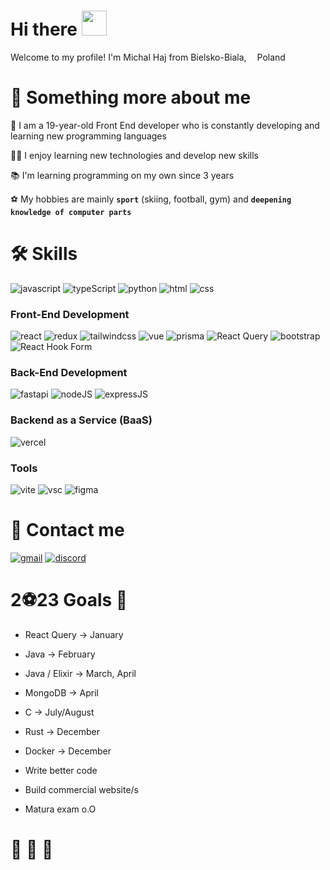 # Hi there <img src="https://media.giphy.com/media/hvRJCLFzcasrR4ia7z/giphy.gif" width="40px" height="40px">
Welcome to my profile! I'm Michal Haj from Bielsko-Biala, <img src="https://img.icons8.com/color/1048/poland-circular.png" width="13"/>Poland

# 🚀 Something more about me
🌱 I am a 19-year-old Front End developer who is constantly developing and learning new programming languages

👨‍💻 I enjoy learning new technologies and develop new skills

📚 I'm learning programming on my own since 3 years

⚽ My hobbies are mainly **`sport`** (skiing, football, gym) and **`deepening knowledge of computer parts`**

# 🛠️ Skills

![javascript](https://img.shields.io/badge/JavaScript-323330?style=for-the-badge&logo=javascript&logoColor=F7DF1E)
![typeScript](https://img.shields.io/badge/typescript-%23007ACC.svg?style=for-the-badge&logo=typescript&logoColor=white)
![python](https://img.shields.io/badge/Python-FFD43B?style=for-the-badge&logo=python&logoColor=blue)
![html](https://img.shields.io/badge/HTML5-E34F26?style=for-the-badge&logo=html5&logoColor=white)
![css](https://img.shields.io/badge/CSS3-1572B6?style=for-the-badge&logo=css3&logoColor=white)

###  Front-End Development

![react](https://img.shields.io/badge/React-20232A?style=for-the-badge&logo=react&logoColor=61DAFB)
![redux](https://img.shields.io/badge/Redux-593D88?style=for-the-badge&logo=redux&logoColor=white)
![tailwindcss](https://img.shields.io/badge/Tailwind_CSS-38B2AC?style=for-the-badge&logo=tailwind-css&logoColor=white)
![vue](https://img.shields.io/badge/Vue.js-35495E?style=for-the-badge&logo=vuedotjs&logoColor=4FC08D)
![prisma](https://img.shields.io/badge/Prisma-3982CE?style=for-the-badge&logo=Prisma&logoColor=white)
![React Query](https://img.shields.io/badge/-React%20Query-FF4154?style=for-the-badge&logo=react%20query&logoColor=white)
![bootstrap](https://img.shields.io/badge/Bootstrap-563D7C?style=for-the-badge&logo=bootstrap&logoColor=white)
![React Hook Form](https://img.shields.io/badge/React%20Hook%20Form-%23EC5990.svg?style=for-the-badge&logo=reacthookform&logoColor=white)

### Back-End Development
![fastapi](https://img.shields.io/badge/fastapi-109989?style=for-the-badge&logo=FASTAPI&logoColor=white)
![nodeJS](https://img.shields.io/badge/node.js-6DA55F?style=for-the-badge&logo=node.js&logoColor=white)
![expressJS](https://img.shields.io/badge/Express.js-000000?style=for-the-badge&logo=express&logoColor=white)

### Backend as a Service (BaaS)

![vercel](https://img.shields.io/badge/Vercel-000000?style=for-the-badge&logo=Vercel&logoColor=white)

### Tools

![vite](https://img.shields.io/badge/Vite-B73BFE?style=for-the-badge&logo=vite&logoColor=FFD62E)
![vsc](	https://img.shields.io/badge/VSCode-0078D4?style=for-the-badge&logo=visual%20studio%20code&logoColor=white)
![figma](https://img.shields.io/badge/Figma-F24E1E?style=for-the-badge&logo=figma&logoColor=white)

# 📝 Contact me
[![gmail](https://img.shields.io/badge/mail-D14836?style=for-the-badge&logo=Gmail&logoColor=white)](mailto:michalhaj2003@gmail.com)
[![discord](https://img.shields.io/badge/Discord-7289DA?style=for-the-badge&logo=discord&logoColor=white)](https://discordapp.com/users/299572767567773696)

# 2⚽23 Goals 🥅
- React Query -> January
- Java  -> February
- Java / Elixir -> March, April
- MongoDB -> April
- C -> July/August
- Rust -> December
- Docker -> December
- Write better code
- Build commercial website/s

- Matura exam o.O

# 🚂 🚂 🚂
